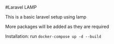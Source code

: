 #Laravel LAMP

This is a basic laravel setup using lamp

More packages will be added as they are required

Installation:
run ```docker-compose up -d --build```
